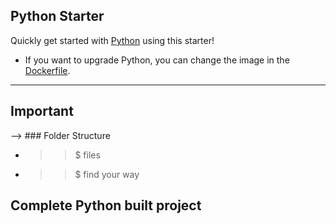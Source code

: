 ## Python Starter

Quickly get started with [Python](https://www.python.org/) using this starter! 

- If you want to upgrade Python, you can change the image in the [Dockerfile](./.codesandbox/Dockerfile).
----------------------------------------------------------------------------------------------------------
## Important
--> ### Folder Structure
*  > >$ files
* >  >$ find your way

## Complete Python built project 
